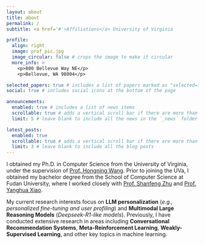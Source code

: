 ```yaml
---
layout: about
title: about
permalink: /
subtitle: <a href='#'>Affiliations</a> University of Virginia

profile:
  align: right
  image: prof_pic.jpg
  image_circular: false # crops the image to make it circular
  more_info: >
    <p>800 Bellevue Way NE</p>
    <p>Bellevue, WA 98004</p>

selected_papers: true # includes a list of papers marked as "selected={true}"
social: true # includes social icons at the bottom of the page

announcements:
  enabled: true # includes a list of news items
  scrollable: true # adds a vertical scroll bar if there are more than 3 news items
  limit: 5 # leave blank to include all the news in the `_news` folder

latest_posts:
  enabled: true
  scrollable: true # adds a vertical scroll bar if there are more than 3 new posts items
  limit: 3 # leave blank to include all the blog posts
---
```


I obtained my Ph.D. in Computer Science from the University of Virginia, under the supervision of [Prof. Hongning Wang](http://www.cs.virginia.edu/~hw5x/). Prior to joining the UVa, I obtained my bachelor degree from the School of Computer Science at Fudan University, where I worked closely with [Prof. Shanfeng Zhu](http://datamining-iip.fudan.edu.cn/index.html) and [Prof. Yanghua Xiao](http://gdm.fudan.edu.cn/GDMWiki/Wiki.jsp?page=Yanghuaxiao).

My current research interests focus on **LLM personalization** (*e.g., personalized fine-tuning and user profiling*) and **Multimodal Large Reasoning Models** (*Deepseek-R1-like models*). Previously, I have conducted extensive research in areas including **Conversational Recommendation Systems**, **Meta-Reinforcement Learning**, **Weakly-Supervised Learning**, and other key topics in machine learning.
